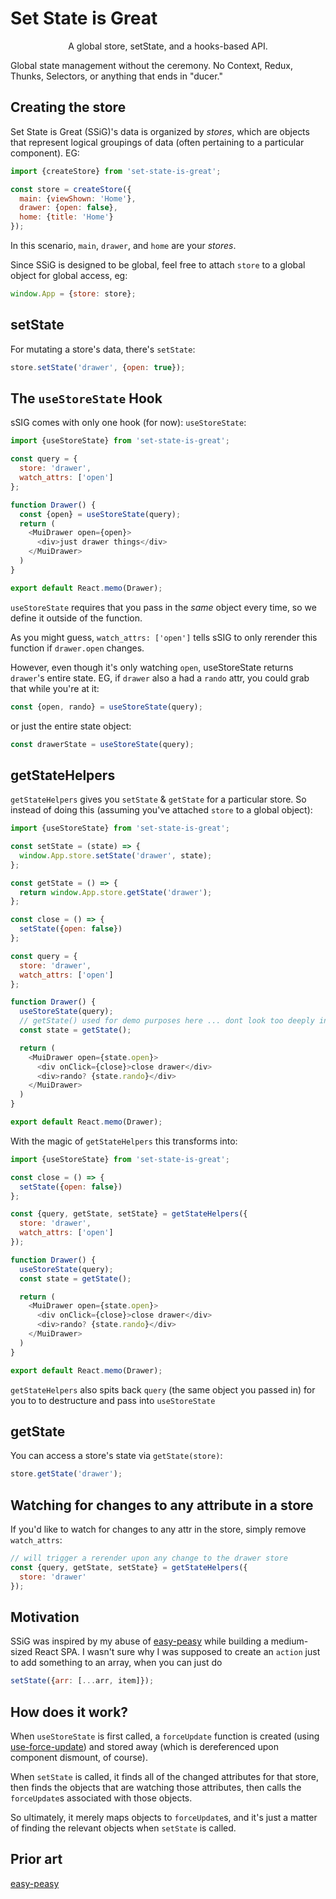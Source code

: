 # Set State is Great
<p align='center'>A global store, setState, and a hooks-based API.</p>

Global state management without the ceremony.  No Context, Redux, Thunks, Selectors, or anything that ends in "ducer." 

## Creating the store

Set State is Great (SSiG)'s data is organized by _stores_, which are objects that represent logical groupings of data (often pertaining to a particular component). EG: 

```javascript
import {createStore} from 'set-state-is-great';

const store = createStore({
  main: {viewShown: 'Home'},
  drawer: {open: false},
  home: {title: 'Home'}
});
```

In this scenario, `main`, `drawer`, and `home` are your _stores_.

Since SSiG is designed to be global, feel free to attach `store` to a global object for global access, eg:

``` javascript
window.App = {store: store};
```

## setState

For mutating a store's data, there's `setState`:

```javascript
store.setState('drawer', {open: true});
```

## The `useStoreState` Hook
sSIG comes with only one hook (for now): `useStoreState`:
```javascript
import {useStoreState} from 'set-state-is-great';

const query = {
  store: 'drawer',
  watch_attrs: ['open']
};

function Drawer() {
  const {open} = useStoreState(query);
  return (
    <MuiDrawer open={open}>
      <div>just drawer things</div>
    </MuiDrawer>
  )
}

export default React.memo(Drawer);
```

`useStoreState` requires that you pass in the _same_ object every time, so we define it outside of the function.

As you might guess, `watch_attrs: ['open']` tells sSIG to only rerender this function if `drawer.open` changes.

However, even though it's only watching `open`, useStoreState returns `drawer`'s entire state.  EG, if `drawer` also a had a `rando` attr, you could grab that while you're at it:

```javascript
const {open, rando} = useStoreState(query);
```
or just the entire state object:
```javascript
const drawerState = useStoreState(query);
```

## getStateHelpers

`getStateHelpers` gives you `setState` & `getState` for a particular store. So instead of doing this (assuming you've attached `store` to a global object):

```javascript
import {useStoreState} from 'set-state-is-great';

const setState = (state) => {
  window.App.store.setState('drawer', state);
};

const getState = () => {
  return window.App.store.getState('drawer');
};

const close = () => {
  setState({open: false})
};

const query = {
  store: 'drawer',
  watch_attrs: ['open']
};

function Drawer() {
  useStoreState(query);
  // getState() used for demo purposes here ... dont look too deeply into it
  const state = getState();

  return (
    <MuiDrawer open={state.open}>
      <div onClick={close}>close drawer</div>
      <div>rando? {state.rando}</div>
    </MuiDrawer>
  )
}

export default React.memo(Drawer);
```

With the magic of `getStateHelpers` this transforms into:

```javascript
import {useStoreState} from 'set-state-is-great';

const close = () => {
  setState({open: false})
};

const {query, getState, setState} = getStateHelpers({
  store: 'drawer',
  watch_attrs: ['open']
});

function Drawer() {
  useStoreState(query);
  const state = getState();

  return (
    <MuiDrawer open={state.open}>
      <div onClick={close}>close drawer</div>
      <div>rando? {state.rando}</div>
    </MuiDrawer>
  )
}

export default React.memo(Drawer);
```

`getStateHelpers` also spits back `query` (the same object you passed in) for you to to destructure and pass into `useStoreState`

## getState

You can access a store's state via `getState(store)`:

```javascript
store.getState('drawer');
```

## Watching for changes to any attribute in a store

If you'd like to watch for changes to any attr in the store, simply remove `watch_attrs`:

```javascript
// will trigger a rerender upon any change to the drawer store
const {query, getState, setState} = getStateHelpers({
  store: 'drawer'
});
```

## Motivation

SSiG was inspired by my abuse of [easy-peasy][2] while building a medium-sized React SPA.  I wasn't sure why I was supposed to create an `action` just to add something to an array, when you can just do 
```javascript 
setState({arr: [...arr, item]});
```
## How does it work?

When `useStoreState` is first called, a `forceUpdate` function is created (using [use-force-update][1]) and stored away (which is dereferenced upon component dismount, of course).

When `setState` is called, it finds all of the changed attributes for that store, then finds the objects that are watching those attributes, then calls the `forceUpdate`s associated with those objects.

So ultimately, it merely maps objects to `forceUpdate`s, and it's just a matter of finding the relevant objects when `setState` is called.

## Prior art

[easy-peasy][2]

[1]: https://github.com/CharlesStover/use-force-update
[2]: https://github.com/ctrlplusb/easy-peasy